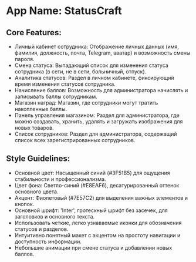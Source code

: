 # **App Name**: StatusCraft

## Core Features:

- Личный кабинет сотрудника: Отображение личных данных (имя, фамилия, должность, почта, Telegram, аватар) и возможность смены пароля.
- Смена статуса: Выпадающий список для изменения статуса сотрудника (в сети, не в сети, больничный, отпуск).
- Аналитика статусов: Раздел в личном кабинете, фиксирующий время изменения статусов сотрудника.
- Начисление баллов: Возможность для администратора начислять и записывать баллы сотрудникам.
- Магазин наград: Магазин, где сотрудники могут тратить накопленные баллы.
- Панель управления магазином: Раздел для администратора, где можно создавать, хранить, удалять и загружать изображения для новых товаров.
- Список сотрудников: Раздел для администратора, содержащий список всех зарегистрированных сотрудников.

## Style Guidelines:

- Основной цвет: Насыщенный синий (#3F51B5) для ощущения стабильности и профессионализма.
- Цвет фона: Светло-синий (#E8EAF6), десатурированный оттенок основного цвета.
- Акцент: Фиолетовый (#7E57C2) для выделения важных элементов и кнопок.
- Основной шрифт: 'Inter', гротескный шрифт без засечек, для заголовков и основного текста.
- Использовать четкие, легко узнаваемые иконки для обозначения статусов и разделов.
- Интуитивно понятный макет с акцентом на простоту навигации и доступность информации.
- Небольшие анимации при смене статуса и добавлении новых баллов.